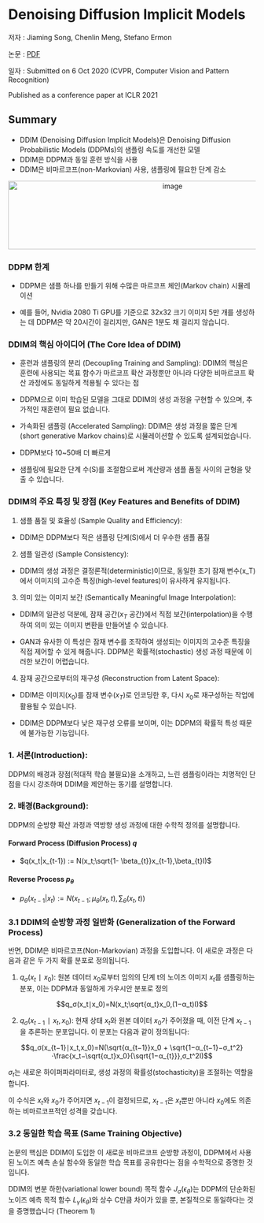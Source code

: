 # Denoising Diffusion Implicit Models

저자 : Jiaming Song, Chenlin Meng, Stefano Ermon

논문 : [PDF](https://arxiv.org/pdf/2010.02502)

일자 : Submitted on 6 Oct 2020  (CVPR, Computer Vision and Pattern Recognition)

Published as a conference paper at ICLR 2021

## Summary

* DDIM (Denoising Diffusion Implicit Models)은 Denoising Diffusion Probabilistic Models (DDPMs)의 샘플링 속도를 개선한 모델
* DDIM은 DDPM과 동일 훈련 방식을 사용
* DDIM은 비마르코프(non-Markovian) 사용, 샘플링에 필요한 단계 감소

<p align="center">
<img width="653" height="139" alt="image" src="https://github.com/user-attachments/assets/bd4fc49f-f068-4d6c-b6d6-316d3b6c5a31" />
</p> 



### DDPM 한계
* DDPM은 샘플 하나를 만들기 위해 수많은 마르코프 체인(Markov chain) 시뮬레이션

* 예를 들어, Nvidia 2080 Ti GPU를 기준으로 32x32 크기 이미지 5만 개를 생성하는 데 DDPM은 약 20시간이 걸리지만, GAN은 1분도 채 걸리지 않습니다.

### DDIM의 핵심 아이디어 (The Core Idea of DDIM)

* 훈련과 샘플링의 분리 (Decoupling Training and Sampling): DDIM의 핵심은 훈련에 사용되는 목표 함수가 마르코프 확산 과정뿐만 아니라 다양한 비마르코프 확산 과정에도 동일하게 적용될 수 있다는 점

* DDPM으로 이미 학습된 모델을 그대로 DDIM의 생성 과정을 구현할 수 있으며, 추가적인 재훈련이 필요 없습니다.

* 가속화된 샘플링 (Accelerated Sampling): DDIM은 생성 과정을 짧은 단계(short generative Markov chains)로 시뮬레이션할 수 있도록 설계되었습니다. 

* DDPM보다 10~50배 더 빠르게

* 샘플링에 필요한 단계 수(S)를 조절함으로써 계산량과 샘플 품질 사이의 균형을 맞출 수 있습니다.


### DDIM의 주요 특징 및 장점 (Key Features and Benefits of DDIM)
1. 샘플 품질 및 효율성 (Sample Quality and Efficiency):

* DDIM은 DDPM보다 적은 샘플링 단계(S)에서 더 우수한 샘플 품질

2. 샘플 일관성 (Sample Consistency):

* DDIM의 생성 과정은 결정론적(deterministic)이므로, 동일한 초기 잠재 변수(x_T)에서 이미지의 고수준 특징(high-level features)이 유사하게 유지됩니다.

3. 의미 있는 이미지 보간 (Semantically Meaningful Image Interpolation):

* DDIM의 일관성 덕분에, 잠재 공간($x_T$ 공간)에서 직접 보간(interpolation)을 수행하여 의미 있는 이미지 변환을 만들어낼 수 있습니다.

* GAN과 유사한 이 특성은 잠재 변수를 조작하여 생성되는 이미지의 고수준 특징을 직접 제어할 수 있게 해줍니다. DDPM은 확률적(stochastic) 생성 과정 때문에 이러한 보간이 어렵습니다.

4. 잠재 공간으로부터의 재구성 (Reconstruction from Latent Space):

* DDIM은 이미지($x_0$)를 잠재 변수($x_T$)로 인코딩한 후, 다시 $x_0$로 재구성하는 작업에 활용될 수 있습니다.

* DDIM은 DDPM보다 낮은 재구성 오류를 보이며, 이는 DDPM의 확률적 특성 때문에 불가능한 기능입니다.

### 1. 서론(Introduction):

DDPM의 배경과 장점(적대적 학습 불필요)을 소개하고, 느린 샘플링이라는 치명적인 단점을 다시 강조하며 DDIM을 제안하는 동기를 설명합니다. 

### 2. 배경(Background):

DDPM의 순방향 확산 과정과 역방향 생성 과정에 대한 수학적 정의를 설명합니다.

#### Forward Process (Diffusion Process) $q$
* $q(x_t|x_{t-1}) := N(x_t;\sqrt{1- \beta_{t}}x_{t-1},\beta_{t}I)$

#### Reverse Process $p_{\theta}$
* $p_{\theta}(x_{t-1}|x_t) :=  N (x_{t-1};\mu_{\theta}(x_t,t),\sum_{\theta}(x_t,t))$



### 3.1 DDIM의 순방향 과정 일반화 (Generalization of the Forward Process)
반면, DDIM은 비마르코프(Non-Markovian) 과정을 도입합니다. 이 새로운 과정은 다음과 같은 두 가지 확률 분포로 정의됩니다.

1. $q_σ(x_t∣x_0)$: 원본 데이터 $x_0$로부터 임의의 단계 t의 노이즈 이미지 $x_t$를 샘플링하는 분포, 이는 DDPM과 동일하게 가우시안 분포로 정의

```math
q_σ(x_t∣x_0)=N(x_t;\sqrt{α_t}x_0,(1−α_t)I)
```

2. $q_σ(x_{t−1}∣x_t,x_0)$: 현재 상태 $x_t$와 원본 데이터 $x_0$가 주어졌을 때, 이전 단계 $x_{t-1}$을 추론하는 분포입니다. 이 분포는 다음과 같이 정의됩니다:

```math
q_σ(x_{t−1}∣x_t,x_0)=N(\sqrt{α_{t−1}}x_0 + \sqrt{1−α_{t−1}−σ_t^2}⋅\frac{x_t−\sqrt{α_t}x_0}{\sqrt{1−α_{t}}},σ_t^2I)
```

$σ_t$는 새로운 하이퍼파라미터로, 생성 과정의 확률성(stochasticity)을 조절하는 역할을 합니다.

이 수식은 $x_t$와 $x_0$가 주어지면 $x_{t-1}$이 결정되므로, $x_{t-1}$은 $x_t$뿐만 아니라 $x_0$에도 의존하는 비마르코프적인 성격을 갖습니다.


### 3.2 동일한 학습 목표 (Same Training Objective)
논문의 핵심은 DDIM이 도입한 이 새로운 비마르코프 순방향 과정이, DDPM에서 사용된 노이즈 예측 손실 함수와 동일한 학습 목표를 공유한다는 점을 수학적으로 증명한 것입니다.

DDIM의 변분 하한(variational lower bound) 목적 함수 $J_\sigma(\epsilon_\theta)$는 DDPM의 단순화된 노이즈 예측 목적 함수 $L_\gamma(\epsilon_\theta)$와 상수 C만큼 차이가 있을 뿐, 본질적으로 동일하다는 것을 증명했습니다 (Theorem 1)
  
